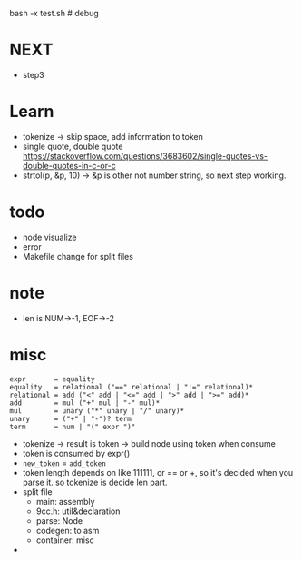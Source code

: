 bash -x test.sh # debug
# NEXT
- step3

# Learn
- tokenize -> skip space, add information to token
- single quote, double quote https://stackoverflow.com/questions/3683602/single-quotes-vs-double-quotes-in-c-or-c
- strtol(p, &p, 10) -> &p is other not number string, so next step working.
# todo
- node visualize
- error
- Makefile change for split files
# note
- len is NUM->-1, EOF->-2

# misc
```
expr       = equality
equality   = relational ("==" relational | "!=" relational)*
relational = add ("<" add | "<=" add | ">" add | ">=" add)*
add        = mul ("+" mul | "-" mul)*
mul        = unary ("*" unary | "/" unary)*
unary      = ("+" | "-")? term
term       = num | "(" expr ")"
```
- tokenize -> result is token -> build node using token when consume
- token is consumed by expr() 
- `new_token` = `add_token`
- token length depends on like 111111, or == or +, so it's decided when you parse it. so tokenize is decide len part. 
- split file
	- main: assembly
	- 9cc.h: util&declaration
	- parse: Node
	- codegen: to asm
	- container: misc
- 

